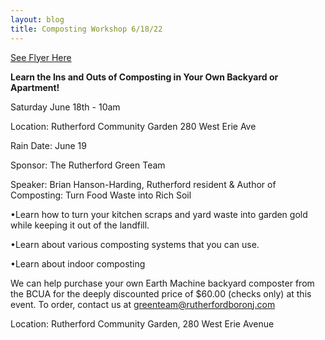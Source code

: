 ```yaml
---
layout: blog
title: Composting Workshop 6/18/22
---
```


[See Flyer Here](https://storage.googleapis.com/static.rutherford-nj.com/committees/green-team/composting%20flier%202022.pdf)

**Learn the Ins and Outs of Composting in Your Own Backyard or Apartment!**

Saturday June 18th - 10am

Location: Rutherford Community Garden 280 West Erie Ave


Rain Date: June 19

Sponsor: The Rutherford Green Team

Speaker: Brian Hanson-Harding, Rutherford resident &
Author of Composting: Turn Food Waste into Rich Soil

•Learn how to turn your kitchen scraps and yard waste into garden gold while keeping it out of the landfill.

•Learn about various composting systems that you can use.

•Learn about indoor composting

We can help purchase your own Earth Machine backyard composter from the BCUA for the deeply discounted price of $60.00 (checks only) at this event. To order, contact us at greenteam@rutherfordboronj.com

Location: Rutherford Community Garden, 280 West Erie Avenue
